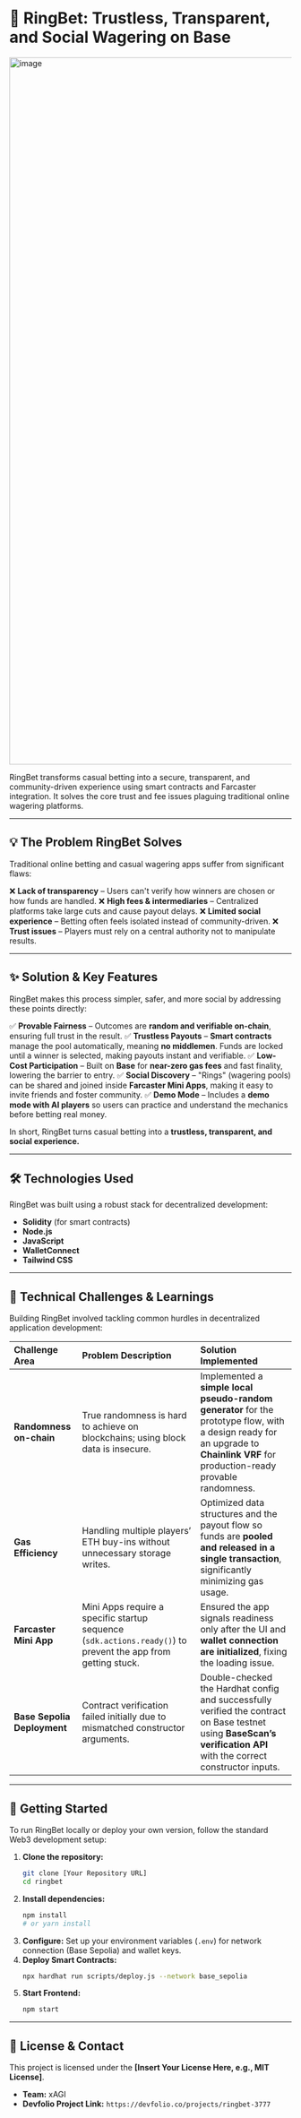# 💍 RingBet: Trustless, Transparent, and Social Wagering on Base

<img width="2033" height="1263" alt="image" src="https://github.com/user-attachments/assets/10f60071-f664-4020-9b81-186cd93e828d" />


RingBet transforms casual betting into a secure, transparent, and community-driven experience using smart contracts and Farcaster integration. It solves the core trust and fee issues plaguing traditional online wagering platforms.

-----

## 💡 The Problem RingBet Solves

Traditional online betting and casual wagering apps suffer from significant flaws:

❌ **Lack of transparency** – Users can't verify how winners are chosen or how funds are handled.
❌ **High fees & intermediaries** – Centralized platforms take large cuts and cause payout delays.
❌ **Limited social experience** – Betting often feels isolated instead of community-driven.
❌ **Trust issues** – Players must rely on a central authority not to manipulate results.

-----

## ✨ Solution & Key Features

RingBet makes this process simpler, safer, and more social by addressing these points directly:

✅ **Provable Fairness** – Outcomes are **random and verifiable on-chain**, ensuring full trust in the result.
✅ **Trustless Payouts** – **Smart contracts** manage the pool automatically, meaning **no middlemen**. Funds are locked until a winner is selected, making payouts instant and verifiable.
✅ **Low-Cost Participation** – Built on **Base** for **near-zero gas fees** and fast finality, lowering the barrier to entry.
✅ **Social Discovery** – "Rings" (wagering pools) can be shared and joined inside **Farcaster Mini Apps**, making it easy to invite friends and foster community.
✅ **Demo Mode** – Includes a **demo mode with AI players** so users can practice and understand the mechanics before betting real money.

In short, RingBet turns casual betting into a **trustless, transparent, and social experience.**

-----

## 🛠 Technologies Used

RingBet was built using a robust stack for decentralized development:

  * **Solidity** (for smart contracts)
  * **Node.js**
  * **JavaScript**
  * **WalletConnect**
  * **Tailwind CSS**

-----

## 🚧 Technical Challenges & Learnings

Building RingBet involved tackling common hurdles in decentralized application development:

| Challenge Area | Problem Description | Solution Implemented |
| :--- | :--- | :--- |
| **Randomness on-chain** | True randomness is hard to achieve on blockchains; using block data is insecure. | Implemented a **simple local pseudo-random generator** for the prototype flow, with a design ready for an upgrade to **Chainlink VRF** for production-ready provable randomness. |
| **Gas Efficiency** | Handling multiple players’ ETH buy-ins without unnecessary storage writes. | Optimized data structures and the payout flow so funds are **pooled and released in a single transaction**, significantly minimizing gas usage. |
| **Farcaster Mini App** | Mini Apps require a specific startup sequence (`sdk.actions.ready()`) to prevent the app from getting stuck. | Ensured the app signals readiness only after the UI and **wallet connection are initialized**, fixing the loading issue. |
| **Base Sepolia Deployment** | Contract verification failed initially due to mismatched constructor arguments. | Double-checked the Hardhat config and successfully verified the contract on Base testnet using **BaseScan’s verification API** with the correct constructor inputs. |

-----

## 🚀 Getting Started

To run RingBet locally or deploy your own version, follow the standard Web3 development setup:

1.  **Clone the repository:**
    ```bash
    git clone [Your Repository URL]
    cd ringbet
    ```
2.  **Install dependencies:**
    ```bash
    npm install
    # or yarn install
    ```
3.  **Configure:** Set up your environment variables (`.env`) for network connection (Base Sepolia) and wallet keys.
4.  **Deploy Smart Contracts:**
    ```bash
    npx hardhat run scripts/deploy.js --network base_sepolia
    ```
5.  **Start Frontend:**
    ```bash
    npm start
    ```

-----

## 📄 License & Contact

This project is licensed under the **[Insert Your License Here, e.g., MIT License]**.

  * **Team:** xAGI
  * **Devfolio Project Link:** `https://devfolio.co/projects/ringbet-3777`
